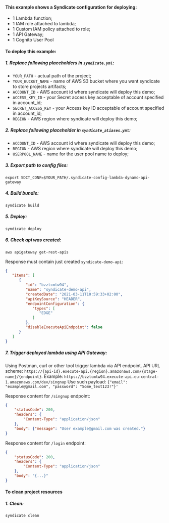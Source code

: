 #### This example shows a Syndicate configuration for deploying:
* 1 Lambda function;
* 1 IAM role attached to lambda;
* 1 Custom IAM policy attached to role;
* 1 API Gateway;
* 1 Cognito User Pool

#### To deploy this example:

##### 1. Replace following placeholders in `syndicate.yml`:
* `YOUR_PATH` - actual path of the project;
* `YOUR_BUCKET_NAME` - name of AWS S3 bucket where you want syndicate to store projects artifacts;
* `ACCOUNT_ID` - AWS account id where syndicate will deploy this demo;
* `ACCESS_KEY_ID` - your Secret access key acceptable of account specified in account_id;
* `SECRET_ACCESS_KEY` - your Access key ID acceptable of account specified in account_id;
* `REGION` - AWS region where syndicate will deploy this demo;

##### 2. Replace following placeholder in `syndicate_aliases.yml`:
* `ACCOUNT_ID` - AWS account id where syndicate will deploy this demo;
* `REGION` - AWS region where syndicate will deploy this demo;
* `USERPOOL_NAME` - name for the user pool name to deploy;

##### 3. Export path to config files:
`export SDCT_CONF=$YOUR_PATH/.syndicate-config-lambda-dynamo-api-gateway`

##### 4. Build bundle:
`syndicate build`

##### 5. Deploy:
`syndicate deploy`

##### 6. Check api was created:
`aws apigateway get-rest-apis`

Response must contain just created `syndicate-demo-api`:

```json
{
   "items": [
      {
         "id": "bzztcmtw94",
         "name": "syndicate-demo-api",
         "createdDate": "2021-03-11T10:59:33+02:00",
         "apiKeySource": "HEADER",
         "endpointConfiguration": {
            "types": [
               "EDGE"
            ]
         },
         "disableExecuteApiEndpoint": false
      }
   ]
}
```

##### 7. Trigger deployed lambda using API Gateway:
Using Postman, curl or other tool trigger lambda via API endpoint. 
API URL scheme: `https://{api-id}.execute-api.{region}.amazonaws.com/{stage-name}/{endpoint}`. 
Example: `https://bzztcmtw94.execute-api.eu-central-1.amazonaws.com/dev/singnup`
Use such payload: `{"email": "example@gmail.com", "password": "Some_text123!"}'`

Response content for `/singnup` endpoint:
```json
{
    "statusCode": 200,
    "headers": {
        "Content-Type": "application/json"
    },
    "body": {"message": "User example@gmail.com was created."}
}
```

Response content for `/login` endpoint:
```json
{
    "statusCode": 200,
    "headers": {
        "Content-Type": "application/json"
    },
    "body": "{...}"
}
```

#### To clean project resources

##### 1. Clean:
`syndicate clean`

